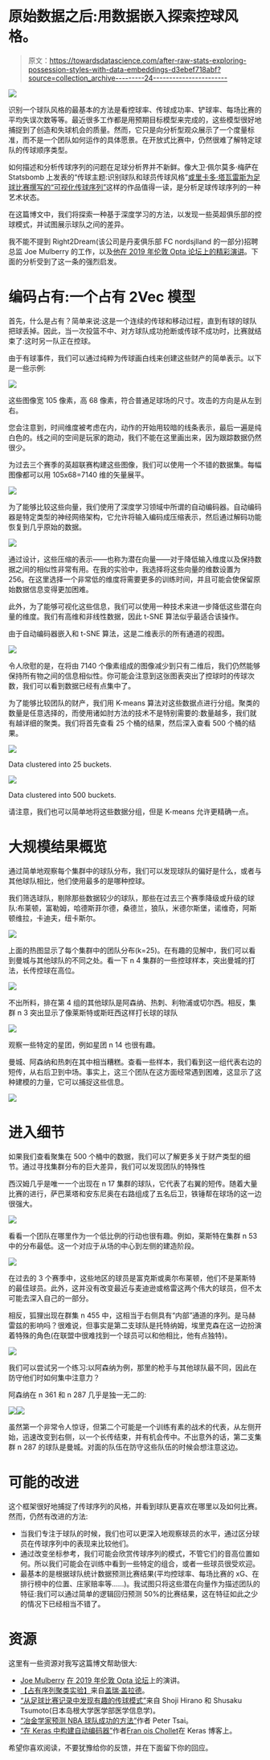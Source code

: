 # 原始数据之后:用数据嵌入探索控球风格。

> 原文：<https://towardsdatascience.com/after-raw-stats-exploring-possession-styles-with-data-embeddings-d3ebef718abf?source=collection_archive---------24----------------------->

![](img/5dfaccc5efe4251ef91041fc20cbb801.png)

识别一个球队风格的最基本的方法是看控球率、传球成功率、铲球率、每场比赛的平均失误次数等等。最近很多工作都是用预期目标模型来完成的，这些模型很好地捕捉到了创造和失球机会的质量。然而，它只是向分析型观众展示了一个度量标准，而不是一个团队如何运作的具体愿景。在开放式比赛中，仍然很难了解特定球队的传球顺序类型。

如何描述和分析传球序列的问题在足球分析界并不新鲜。像大卫·佩尔莫多·梅萨在 Statsbomb 上发表的“传球主题:识别球队和球员传球风格”[或里卡多·塔瓦雷斯为足球比赛撰写的](https://statsbomb.com/2016/11/passing-motifs-identifying-team-and-player-passing-style/)[“可视化传球序列”](https://medium.com/football-crunching/visualizing-passing-sequences-8988c09e53ad)这样的作品值得一读，是分析足球传球序列的一种艺术状态。

在这篇博文中，我们将探索一种基于深度学习的方法，以发现一些英超俱乐部的控球模式，并试图展示球队之间的差异。

我不能不提到 Right2Dream(该公司是丹麦俱乐部 FC nordsjlland 的一部分)招聘总监 Joe Mulberry 的工作，以及[他在 2019 年伦敦 Opta 论坛上的精彩演讲](https://youtu.be/TpuPwq0zTMc)。下面的分析受到了这一条的强烈启发。

# 编码占有:一个占有 2Vec 模型

首先，什么是占有？简单来说:这是一个连续的传球和移动过程，直到有球的球队把球丢掉。因此，当一次投篮不中、对方球队成功抢断或传球不成功时，比赛就结束了:这时另一队正在控球。

由于有球事件，我们可以通过纯粹为传球画白线来创建这些财产的简单表示。以下是一些示例:

![](img/b9316788569fcd5374e6dd68b89f70a2.png)

这些图像宽 105 像素，高 68 像素，符合普通足球场的尺寸。攻击的方向是从左到右。

您会注意到，时间维度被考虑在内，动作的开始用较暗的线条表示，最后一遍是纯白色的。线之间的空间是玩家的跑动，我们不能在这里画出来，因为跟踪数据仍然很少。

为过去三个赛季的英超联赛构建这些图像，我们可以使用一个不错的数据集。每幅图像都可以用 105x68=7140 维的矢量展平。

![](img/de47a877b97606f0ab76171b31a879e0.png)

为了能够比较这些向量，我们使用了深度学习领域中所谓的自动编码器。自动编码器是特定类型的神经网络架构，它允许将输入编码成压缩表示，然后通过解码功能恢复到几乎原始的数据。

![](img/5dfaccc5efe4251ef91041fc20cbb801.png)

通过设计，这些压缩的表示——也称为潜在向量——对于降低输入维度以及保持数据之间的相似性非常有用。在我的实验中，我选择将这些向量的维数设置为 256。在这里选择一个非常低的维度将需要更多的训练时间，并且可能会使保留原始数据信息变得更加困难。

此外，为了能够可视化这些信息，我们可以使用一种技术来进一步降低这些潜在向量的维度。我们有高维和非线性数据，因此 t-SNE 算法似乎最适合该操作。

由于自动编码器嵌入和 t-SNE 算法，这是二维表示的所有通道的视图。

![](img/1fcd662bf4c2d0a8e11cc34d75e23bb3.png)

令人欣慰的是，在将由 7140 个像素组成的图像减少到只有二维后，我们仍然能够保持所有物之间的信息相似性。你可能会注意到这张图表突出了控球时的传球次数，我们可以看到数据已经有点集中了。

为了能够比较团队的财产，我们用 K-means 算法对这些数据点进行分组。聚类的数量是任意选择的，而使用诸如肘方法的技术不是特别需要的:数量越多，我们就有越详细的聚类。我们将首先查看 25 个桶的结果，然后深入查看 500 个桶的结果。

![](img/8b4dfa61bc7ad0a7025b394ffe4dd82c.png)

Data clustered into 25 buckets.

![](img/7686b3ec48d10656134b81a9588a42f1.png)

Data clustered into 500 buckets.

请注意，我们也可以简单地将这些数据分组，但是 K-means 允许更精确一点。

# 大规模结果概览

通过简单地观察每个集群中的球队分布，我们可以发现球队的偏好是什么，或者与其他球队相比，他们使用最多的是哪种控球。

我们筛选球队，剔除那些数据较少的球队，那些在过去三个赛季降级或升级的球队:布莱顿，富勒姆，哈德斯菲尔德，桑德兰，狼队，米德尔斯堡，诺维奇，阿斯顿维拉，卡迪夫，纽卡斯尔。

![](img/37080371385dfa75eff7e4fddbb33372.png)

上面的热图显示了每个集群中的团队分布(k=25)。在有趣的见解中，我们可以看到曼城与其他球队的不同之处。看一下 n 4 集群的一些控球样本，突出曼城的打法，长传控球在高位。

![](img/4070a515188078767ad1bc4c9bf24558.png)

不出所料，排在第 4 组的其他球队是阿森纳、热刺、利物浦或切尔西。相反，集群 n 3 突出显示了像莱斯特或斯旺西这样打长球的球队

![](img/5af79a89d82e1054ffa59fc4b9e67508.png)

观察一些特定的星团，例如星团 n 14 也很有趣。

曼城、阿森纳和热刺在其中相当糟糕。查看一些样本，我们看到这一组代表右边的短传，从右后卫到中场。事实上，这三个团队在这方面经常遇到困难，这显示了这种建模的力量，它可以捕捉这些信息。

![](img/1ed6c821021616f3fe44430fae48befa.png)

# 进入细节

如果我们查看聚集在 500 个桶中的数据，我们可以了解更多关于财产类型的细节。通过寻找集群分布的巨大差异，我们可以发现团队的特殊性

西汉姆几乎是唯一一个出现在 n 17 集群的球队，它代表了右翼的短传。随着大量比赛的进行，萨巴莱塔和安东尼奥在右路组成了五名后卫，铁锤帮在球场的这一边很强大。

![](img/291b8040a7caa7fa9a2f20df8a14f0b2.png)

看看一个团队在哪里作为一个低比例的行动也很有趣。例如，莱斯特在集群 n 53 中的分布最低。这一个对应于从场的中心到左侧的建造阶段。

![](img/37919b5dc2a59b7ed72359d3ed14ed7d.png)

在过去的 3 个赛季中，这些地区的球员是富克斯或奥尔布莱顿，他们不是莱斯特的最佳球员。此外，这并没有改变最近与麦迪逊或格雷这两个伟大的球员，但不太可能去深入自己的一部分。

相反，狐狸出现在群集 n 455 中，这相当于右侧具有“内部”通道的序列。是马赫雷兹的影响吗？很难说，但事实是第二支球队是托特纳姆，埃里克森在这一边扮演着特殊的角色(在联盟中很难找到一个球员可以和他相比，他有点独特)。

![](img/ad41cb98360589b6128b680620d14776.png)

我们可以尝试另一个练习:以阿森纳为例，那里的枪手与其他球队最不同，因此在防守他们时如何集中注意力？

阿森纳在 n 361 和 n 287 几乎是独一无二的:

![](img/c53218c7b4b67297216d9bddacf01809.png)![](img/f3e5a3965b6ab55331ad3654a9278c24.png)

虽然第一个非常令人惊讶，但第二个可能是一个训练有素的战术的代表，从左侧开始，迅速改变到右侧，以一个长传结束，并有机会传中。不出意外的话，第二支集群 n 287 的球队是曼城。对面的队伍在防守这些队伍的时候会想注意这边。

# 可能的改进

这个框架很好地捕捉了传球序列的风格，并看到球队更喜欢在哪里以及如何比赛。然而，仍然有改进的方法:

*   当我们专注于球队的时候，我们也可以更深入地观察球员的水平，通过区分球员在传球序列中的表现来比较他们。
*   通过改变坐标参考，我们可能会欣赏传球序列的模式，不管它们的音高位置如何。所以我们可能会在训练中看到一些特定的组合，或者一些球员很受欢迎。
*   最基本的是根据球队统计数据预测比赛结果(平均控球率、每场比赛的 xG、在排行榜中的位置、庄家赔率等……)。我试图只将这些潜在向量作为描述团队的特征:我们可以通过简单的逻辑回归预测 50%的比赛结果，这在特征如此之少的情况下已经相当不错了。

# 资源

这里有一些资源对我写这篇博文帮助很大:

*   [Joe Mulberry](https://twitter.com/joe_mulberry) [在 2019 年伦敦 Opta 论坛](https://youtu.be/TpuPwq0zTMc)上的演讲。
*   [【占有序列聚类实验】](http://business-analytic.co.uk/blog/experiments-on-clustering-possession-sequences-part-1/)来自[盖瑞·盖拉德](https://twitter.com/GarryGelade)。
*   [“从足球比赛记录中发现有趣的传球模式”](https://link.springer.com/content/pdf/10.1007%2F978-3-540-30116-5_21.pdf)来自 Shoji Hirano 和 Shusaku Tsumoto(日本岛根大学医学部医学信息学)。
*   [“冶金学家预测 NBA 球队成功的方法”](/a-metallurgical-scientists-approach-to-predicting-nba-team-success-4bfa7b2bd6a7)作者 Peter Tsai。
*   [“在 Keras 中构建自动编码器”](https://blog.keras.io/building-autoencoders-in-keras.html)作者[Fran ois Chollet](https://twitter.com/fchollet)在 Keras 博客上。

希望你喜欢阅读，不要犹豫给你的反馈，并在下面留下你的回应。